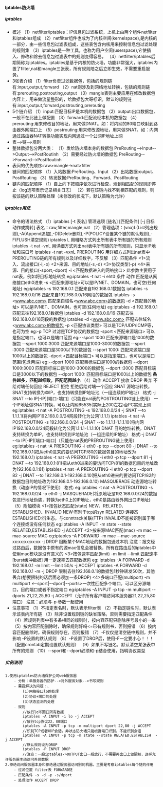#### Iptables防火墙

##### iptables
- 概述
（1）netfilter/iptables：IP信息包过滤系统，上机上由两个组件netfilter和iptables组成
（2）netfilter组件也成为了内核空间(kernelspace),是内核的一部分，由一些信息包过滤表组成，这些表包含内核用来控制信息包过滤处理的规则集 （3）iptables是一种工具，也称为用户空间(userspace),它使插入、修改和除去信息包过滤表中的规则变得容易。
（4）netfilter/iptables后期简称为iptables。iptables是基于内核的防火墙，功能非常强大，iptables内置了filter,nat和mangle三张表，所有规则陪之后立即生效，不需要重启服务。
- 3张表介绍
（1）filter负责过滤数据包，包括的规则链有:input,output,forward
（2）nat则涉及到网络地址转换，包括的规则链有:prerouting,postrouting,output
（3）mangle表则主要应用在修改数据包内容上，用来做流量整形的，给数据包大哥标识，默认的规则链有:input,output,forward,postrouting,prerouting
- 5个链介绍
（1）input:匹配目标IP是本机的数据包
（2）output:出口数据包，一般不在此链上做配置
（3）forward:匹配流经本机的数据包
（4）prerouting:用来修改目的地址，用来做DNAT。如：将内网的80端口映射到路由器外网端口上
（5）postrouting:用来修改源地址，用来做SNAT。如：内网通过路由器NAT转换功能实现内网通过一个公网IP地址上网
- 表-->链-->规则
- 整体数据包分两大类：
（1）发给防火墙本身的数据包 PreRouting-->Input-->Output-->PostRoutinh
（2）需要经过防火墙的数据包 PreRouting-->Forward-->PostRoutinh
- 表间的优先顺序:raw>mangle->nat>filter
- 链间的匹配顺序
（1）入站数据:PreRouting、Input
（2）出站数据:output、PostRouting
（3）转发数据:PreRouting、Forward、PostRouting
- 链内的匹配顺序
（1）自上向下按顺序依次进行检查，涨到相匹配的规则即停止（log选项表示记录相关日志）
（2）若在该链内找不到相匹配的规则，则按该链的默认策略处理（未修改的状况下，默认策略为允许）

##### iptables用法
- 命令的语法格式
    （1）iptables [-t 表名] 管理选项 [链名] [匹配条件] [-j 目标动作或跳转]
    表名：raw,filter,mangle,nat
    （2）管理选项：(vnx)L(List列出规则),-A(Append追加),-D(Delete删除),-P(POLICY设置某个链的默认规则),-F(FLUSH清空规则)
    iptables L 用粗略方式列出所有表中所有链的所有规则
    iptables -t nat -vnL 用详细方式列出nat表中所有链的所有规则，只显示IP地址和端口号
    iptables -t nat -vxnL PREROUTING 用详细方式列出nat表中PREROUTING链的所有规则以及详细数字，不反解
    （3）匹配条件
        <1>流入、流出接口(-i,-o)
        <2>来源、目的地址(-s,-d)
        <3>协议类型(-p)
        <4>来源、目的接口(-sport,-dport)
        -i <匹配数据进入的网络接口> 此参数主要用于nat表，例如将目标地址转换
        eg:iptables -t nat -i eht0 条件 动作 匹配是从网络接口eth0进来
        -s <匹配来源地址>可以是IP/NET、DOMAIN，也可空(任何地址)
        eg:iptables -s 192.168.0.1 匹配来自192.168.0.1数据包
            iptables -s 192.168.0.0/16 匹配来自192.168.0.0/16网段的数据包
            iptables -s <www.abc.com> 匹配来自域名<www.abc.com>的数据包
        -d <匹配目的地址> 可以是IP/NET、DOMAIN，也可空(任何地址)
        eg:iptables -d 192.168.0.1 匹配去往192.168.0.1数据包
            iptables -d 192.168.0.0/16 匹配去往192.168.0.0/16网段的数据包
            iptables -d <www.abc.com> 匹配去往域名<www.abc.com>的数据包
        -p <匹配协议类型> 可以是TCP/UDP/ICMP等，也可为空
        eg:-p TCP 过滤是TCP协议的数据包
        -sport <匹配来源端口> 可以是指定端口，也可以是端口范围
        eg:--sport 1000 匹配来源端口是1000的数据包
            --sport 1000:3000 匹配来源端口是1000-3000的数据包
            --sport :3000 匹配来源端口是3000以下的数据包
            --sport 1000: 匹配来源端口是1000以上的数据包
        -dport <匹配目标端口> 可以是指定端口，也可以是端口范围(包含两端)
        eg:--dport 1000 匹配目标端口是1000的数据包
            --dport 1000:3000 匹配目标端口是1000-3000的数据包
            --dport :3000 匹配目标端口是3000以下的数据包
            --dport 1000: 匹配目标端口是1000以上的数据包
        **条件越多，匹配越细致，匹配范围越小**
    （4）动作
        ACCEPT  接收
        DROP    丢弃 不给对端任何回应
        REJECT  拒绝 拒绝后给对端一个回应
        SNAT    源地址转换，SNAT支持转换为单IP，也支持转换到IP地址池（一组连续的IP地址）
            格式:-j SNAT --to IP[-IP][端口-端口]（只能在nat表的POSTROUTING链上使用） 一个IP地址做SNAT转换，可以让内网65535(实际上200左右)台PC实现上网
            eg:iptables -t nat -A POSTROUTING -s 192.168.0.0/24 -j SNAT --to 1.1.1.1(将内网IP192.168.0.0/24网段转化为公网1.1.1.1)
                iptables -t nat -A POSTROUTING -s 192.168.0.0/24 -j SNAT --to 1.1.1.1-1.1.1.10(将内网IP192.168.0.0/24网段转化为公网1.1.1.1-1.1.1.10)
        DNAT 目的地址转换，DNAT支持转换为单IP，也支持转换到IP地址池（一组连续的IP地址）
            格式:-j DNAT --to IP[-IP][端口-端口]（只能在nat表的PREROUTING链上使用）
            eg:iptables -t nat -A PREROUTING -i eth0 -p tcp --dport 80 -j DNAT --to 192.168.0.1(把从eth0进来的要访问TCP/80的数据包目的地址改为192.168.0.1)
            iptables -t nat -A PREROUTING -i eth0 -p tcp --dport 81 -j DNAT --to 192.168.0.1:81(把从eth0进来的要访问TCP/81的数据包目的地址改为192.168.0.1:81)
            iptables -t nat -A PREROUTING -i eth0 -p tcp --dport 82 -j DNAT --to 192.168.0.1-192.168.0.10(把从eth0进来的要访问TCP/82的数据包目的地址改为192.168.0.1-192.168.0.10)
        MASQUERADE 动态源地址转换（动态IP的情况下使用）
            格式:
            eg:iptables -t nat -A POSTROUTING -s 192.168.0.0/24 -o eth0 -j MASQUERADE(将原地址是192.168.0.0/24的数据包进行地址伪装，转换为eth0上的IP地址，eth0是路由器外网出口IP地址)
    （5）附加模块
        <1>按包状态匹配(state) NEW、RELATED、ESTABLISHED、INVALID
            NEW:有别于tcp的syn
            RELATED:连接态
            ESTABLISHED:衍生态，与conntrack关联(FTP)
            INVALID不能被识别属于哪个连接或没有任何状态
            eg:iptables -A INPUT -m state --state RELATED,ESTABLISHED -j ACCEPT
        <2>按来源MAC匹配(mac)
            -m mac --mac-source MAC
            eg:iptables -A FORWARD -m mac --mac-source xx:xx:xx:xx:xx -j DROP 阻断某个MAC地址的数据包通过本机
            注意：报文经过路由后，数据包中原有的源mac信息会被替换，所有在路由后的iptables中使用mac模块是没有意义的
        <3>按包速率匹配(limit)
            -m limit --limit 匹配速率 [burst缓冲数据] 用一定速率去匹配数据包
            eg:
            iptables -A FORWARD -d 192.168.0.1 -m limit --limit 50/s -j ACCEPT
            iptables -A FORWARD -d 192.168.0.1 -m  -j DROP
            限制去往192.168.0.1的数据包1秒钟转发50次，其他丢弃(想要限制的话后面必须加一条DROP)
        <4>多端口匹配(multiport)
            -m multiport <--sport|--dport|--ports>一次性匹配多个端口，可以区分源端口，目的端口或者不指定端口
            eg:iptables -A INPUT -p tcp -m multiport --dports 21,22,25,80 -j ACCEPT（允许所有客户端访问本服务器21,22,25,80端口）
            注意：必须与-p 参数一起使用
- 注意事项
    （1）不指定表名时，默认表示filter表
    （2）不指定链名时，默认表示该表内所有链
    （3）除非设置规则链的缺省策略，否则需要指定匹配条件
    （4）若规则列表中有多条相同的规则时，按内容匹配只删除序号最小的一条
    （5）按内容匹配删除时，确保规则好吗<=已有规则书，否则报错
    （6）按内容匹配删除时，确保规则存在，否则报错
    （7）-F仅仅是清空链中规则，并不影响 -P设置的默认规则
    （8）-P设置了DROP后，使用-F一定要小心！！！（配置crontab定期设置默认规则）
    （9）如果不写链名，默认清空某张表中所有的规则
    （10）--sport和--dport必须和-p结合使用，指明协议类型

##### 实例说明
    1.使用iptables防火墙保护公司web服务器
        - 分析：单服务器的防护-->对外服务对象-->书写规则
        - 需要解决的问题：、
            (1)网络接口lo的处理
            (2)协议+端口的处理
            (3)状态监测的处理
        - 规则
            //放行lo环回口所有数据
            iptables -A INPUT -i lo -j ACCEPT
            //放行tcp协议22，80端口
            iptables -A INPUT -p tcp -m multiport dport 22,80 -j ACCEPT
            //识别TCP或者UDP会话，非状态防火墙只能根据端口识别，不能识别会话
            iptables -A INPUT -p tcp -m state --state RELATED,ESTABLISH  -j ACCEPT
            //默认规则设为DROP
            iptables -P INPUT DROP
            //注意：一般iptables->OUTPUT出口一般放行，不需要再出口上做限制，这样允许服务器主动访问外网数据
    2.拒绝访问服务器本身和拒绝通过服务器访问别的机器。主要是考察iptables每个链的作用
        - 过滤位置 filter表 FORWARD链
        - 匹配条件 -s -d -p -s/dport
        - 处理动作 ACCEPT DROP
